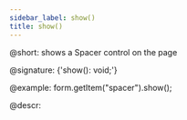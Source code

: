 ```yaml
---
sidebar_label: show()
title: show()
---          
```


@short: shows a Spacer control on the page

@signature: {'show(): void;'}

@example:
form.getItem("spacer").show(); 

@descr:
